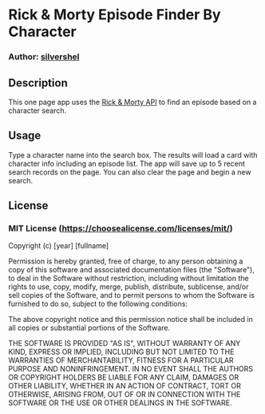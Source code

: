# Rick & Morty Episode Finder By Character
### Author: [silvershel](https://github.com/silvershel)

## Description
This one page app uses the [Rick & Morty API](https://rickandmortyapi.com/) to find an episode based on a character search.

## Usage
Type a character name into the search box. The results will load a card with character info including an episode list. The app will save up to 5 recent search records on the page. You can also clear the page and begin a new search.

## License
### MIT License (https://choosealicense.com/licenses/mit/)

Copyright (c) [year] [fullname]

Permission is hereby granted, free of charge, to any person obtaining a copy
of this software and associated documentation files (the "Software"), to deal
in the Software without restriction, including without limitation the rights
to use, copy, modify, merge, publish, distribute, sublicense, and/or sell
copies of the Software, and to permit persons to whom the Software is
furnished to do so, subject to the following conditions:

The above copyright notice and this permission notice shall be included in all
copies or substantial portions of the Software.

THE SOFTWARE IS PROVIDED "AS IS", WITHOUT WARRANTY OF ANY KIND, EXPRESS OR
IMPLIED, INCLUDING BUT NOT LIMITED TO THE WARRANTIES OF MERCHANTABILITY,
FITNESS FOR A PARTICULAR PURPOSE AND NONINFRINGEMENT. IN NO EVENT SHALL THE
AUTHORS OR COPYRIGHT HOLDERS BE LIABLE FOR ANY CLAIM, DAMAGES OR OTHER
LIABILITY, WHETHER IN AN ACTION OF CONTRACT, TORT OR OTHERWISE, ARISING FROM,
OUT OF OR IN CONNECTION WITH THE SOFTWARE OR THE USE OR OTHER DEALINGS IN THE
SOFTWARE.